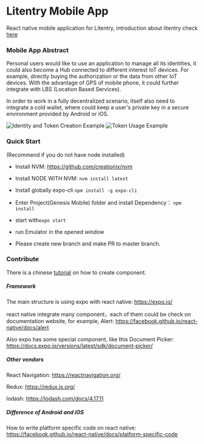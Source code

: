 # Litentry Mobile App
React native mobile application for Litentry, introduction about litentry check [here](https://www.litentry.com/post/litentry-introduction)


### Mobile App Abstract
Personal users would like to use an application to manage all its identities, it could also become a Hub connected to different interest IoT devices. For example, directly buying the authorization or the data from other IoT devices. With the advantage of GPS of mobile phone, it could further integrate with LBS (Location Based Services).

In order to work in a fully decentralized scenario, itself also need to integrate a cold wallet, where could keep a user's private key in a secure environment provided by Android or iOS.

![Identity and Token Creation Example](https://static.wixstatic.com/media/760d3a_52af33517358421daa3049c56a52545c~mv2_d_7754_1982_s_2.png/v1/fill/w_1480,h_378,al_c,q_90,usm_0.66_1.00_0.01/760d3a_52af33517358421daa3049c56a52545c~mv2_d_7754_1982_s_2.webp)
![Token Usage Example](https://static.wixstatic.com/media/760d3a_bcd14680c86244fb93b02097e7c8f0ef~mv2.png/v1/fill/w_1480,h_466,al_c,q_90,usm_0.66_1.00_0.01/760d3a_bcd14680c86244fb93b02097e7c8f0ef~mv2.webp)

### Quick Start

(Recommend if you do not have node installed)

* Install NVM: https://github.com/creationix/nvm

* Install NODE WITH NVM: `nvm install latest`

* Install globally expo-cli   `npm install -g expo-cli`

* Enter Project(Genesis Mobile) folder and install Dependency： `npm install`

* start with`expo start`

* run Emulator in the opened window

* Please create new branch and make PR to master branch.

### Contribute

There is a chinese [tutorial](https://zoom.us/recording/share/vePRFto2ubrnEzihfatogSU_b3HR3VBZCMfoza8K8P6wIumekTziMw?startTime=1545263766000) on how to create component.

##### Framework

The main structure is using expo with react native:
https://expo.io/

react native integrate many component，each of them could be check on documentation website, for example, Alert:
https://facebook.github.io/react-native/docs/alert

Also expo has some special component, like this Document Picker:
https://docs.expo.io/versions/latest/sdk/document-picker/

##### Other vendors

React Navigation: https://reactnavigation.org/

Redux: https://redux.js.org/

lodash: https://lodash.com/docs/4.17.11

##### Difference of Android and iOS

How to write platform specific code on react native:
https://facebook.github.io/react-native/docs/platform-specific-code






